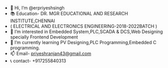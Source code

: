 - 👋 Hi, I’m @erpriyeshsingh
- 📚 Education- DR. MGR EDUCATIONAL AND RESEARCH INSTITUTE,CHENNAI
- ( ELECTRICAL AND ELECTRONICS ENGINEERING-2018-2022BATCH )
- 👀 I’m interested in Embedded System,PLC,SCADA & DCS,Web Designing specially Frontend Development
- 🌱 I’m currently learning PV Designing,PLC Programming,Embedded C programming.
- 📫 Email- priyeshranjan43@gmail.com
- 📞 contact- +917255840313

<!---
erpriyeshsingh/erpriyeshsingh is a ✨ special ✨ repository because its `README.md` (this file) appears on your GitHub profile.
You can click the Preview link to take a look at your changes.
--->

